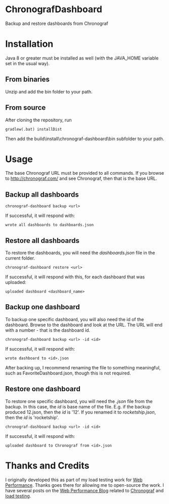 # ChronografDashboard

Backup and restore dashboards from Chronograf

# Installation

Java 8 or greater must be installed as well (with the JAVA_HOME variable set in the usual way).

## From binaries

Unzip and add the bin folder to your path.

## From source

After cloning the repository, run 

```
gradlew(.bat) installDist
```

Then add the build\install\chronograf-dashboard\bin subfolder to your path.

# Usage

The base Chronograf URL must be provided to all commands. If you browse to http://chronograf.com/ and see Chronograf, then that is the base URL. 

## Backup all dashboards

```
chronograf-dashboard backup <url> 
```

If successful, it will respond with: 

```
wrote all dashboards to dashboards.json
```

## Restore all dashboards

To restore the dashboards, you will need the _dashboards.json_ file in the current folder. 

```
chronograf-dashboard restore <url> 
```

If successful, it will respond with this, for each dashboard that was uploaded: 

```
uploaded dashboard <dashboard_name>
```

## Backup one dashboard

To backup one specific dashboard, you will also need the id of the dashboard. Browse to the dashboard and look at the URL. 
The URL will end with a number - that is the dashboard id.

```
chronograf-dashboard backup <url> -id <id> 
```

If successful, it will respond with:

```
wrote dashboard to <id>.json
```

After backing up, I recommend renaming the file to something meaningful, such as FavoriteDashboard.json, though this is not required.

## Restore one dashboard

To restore one specific dashboard, you will need the _.json_ file from the backup. In this case, the _id_ is base name of the file. E.g. if the
backup produced 12.json, then the _id_ is '12'. If you renamed it to _rocketship.json_, then the _id_ is 'rocketship'.  

```
chronograf-dashboard backup <url> -id <id> 
```

If successful, it will respond with:

```
uploaded dashboard to Chronograf from <id>.json
```

# Thanks and Credits

I originally developed this as part of my load testing work for [Web Performance](http://webperformance.com/). Thanks goes there
for allowing me to open-source the work. I have several posts on the [Web Performance Blog](https://www.webperformance.com/load-testing-tools/blog/) related to [Chronograf](https://www.webperformance.com/load-testing-tools/blog/tag/chronograf/) and [load testing](https://www.webperformance.com/load-testing-tools/blog/category/load-testing/).  